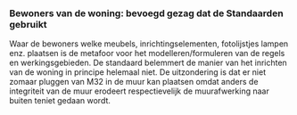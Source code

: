 ### Bewoners van de woning: bevoegd gezag dat de Standaarden gebruikt

Waar de bewoners welke meubels, inrichtingselementen, fotolijstjes lampen enz.
plaatsen is de metafoor voor het modelleren/formuleren van de regels en
werkingsgebieden. De standaard belemmert de manier van het inrichten van de
woning in principe helemaal niet. De uitzondering is dat er niet zomaar pluggen
van M32 in de muur kan plaatsen omdat anders de integriteit van de muur erodeert
respectievelijk de muurafwerking naar buiten teniet gedaan wordt.
